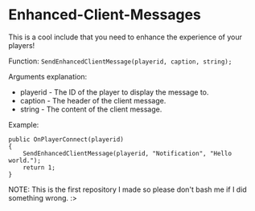 # Enhanced-Client-Messages

This is a cool include that you need to enhance the experience of your players!

Function: `SendEnhancedClientMessage(playerid, caption, string);`

Arguments explanation:
- playerid - The ID of the player to display the message to.
- caption - The header of the client message.
- string - The content of the client message.

Example:

```
public OnPlayerConnect(playerid)
{
    SendEnhancedClientMessage(playerid, "Notification", "Hello world.");
    return 1;
}
```

NOTE: This is the first repository I made so please don't bash me if I did something wrong. :>
